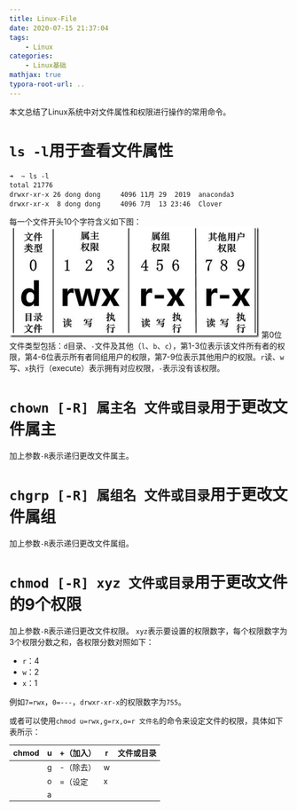 ```yaml
---
title: Linux-File
date: 2020-07-15 21:37:04
tags:
    - Linux
categories:
    - Linux基础
mathjax: true
typora-root-url: ..
---
```


本文总结了Linux系统中对文件属性和权限进行操作的常用命令。
<!--more-->

# `ls -l`用于查看文件属性

    ➜  ~ ls -l 
    total 21776
    drwxr-xr-x 26 dong dong     4096 11月 29  2019  anaconda3
    drwxr-xr-x  8 dong dong     4096 7月  13 23:46  Clover

每一个文件开头10个字符含义如下图：
![1](/images/Linux-File/1.png)
第0位文件类型包括：`d`目录、`-`文件及其他（`l`、`b`、`c`），第1-3位表示该文件所有者的权限，第4-6位表示所有者同组用户的权限，第7-9位表示其他用户的权限。`r`读、`w`写、`x`执行（execute）表示拥有对应权限，`-`表示没有该权限。

# `chown [-R] 属主名 文件或目录`用于更改文件属主

加上参数`-R`表示递归更改文件属主。

# `chgrp [-R] 属组名 文件或目录`用于更改文件属组

加上参数`-R`表示递归更改文件属组。

# `chmod [-R] xyz 文件或目录`用于更改文件的9个权限

加上参数`-R`表示递归更改文件权限。
`xyz`表示要设置的权限数字，每个权限数字为3个权限分数之和，各权限分数对照如下：

- `r`：4
- `w`：2
- `x`：1

例如`7=rwx`，`0=---`，`drwxr-xr-x`的权限数字为`755`。

或者可以使用`chmod u=rwx,g=rx,o=r 文件名`的命令来设定文件的权限，具体如下表所示：

| chmod | u    | +（加入） | r    | 文件或目录 |
| ----- | ---- | --------- | ---- | ---------- |
|       | g    | -（除去） | w    |            |
|       | o    | =（设定   | x    |            |
|       | a    |           |      |            |